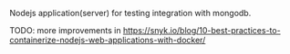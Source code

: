 
Nodejs application(server) for testing integration with mongodb.

TODO: more improvements in https://snyk.io/blog/10-best-practices-to-containerize-nodejs-web-applications-with-docker/
